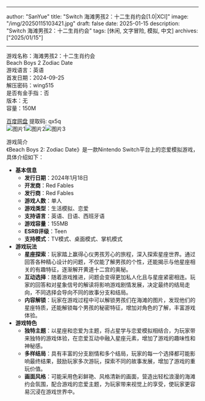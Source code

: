 
---
author: "SanYue"
title: "Switch 海滩男孩2：十二生肖约会[1.0|XCI]"
image: "/img/20250115103421.jpg"
draft: false
date: 2025-01-15
description: "Switch 海滩男孩2：十二生肖约会"
tags: [休闲, 文字冒险, 模拟, 中文]
archives: ["2025/01/15"]

---

游戏名称：海滩男孩2：十二生肖约会   
Beach Boys 2 Zodiac Date    
游戏语言：英语  
首发日期：2024-09-25  
解压密码：wing515  
是否有金手指：否  
版本：无   
容量：150M

[百度网盘](https://pan.baidu.com/s/1x2mTkGEd4VO96L9vHpWQ-Q) 提取码: qx5q  
![图片1](/img/20250115095529.png)![图片2](/img/20250115095508.png)![图片3](/img/20250115095452.png)  

游戏简介  
《Beach Boys 2: Zodiac Date》是一款Nintendo Switch平台上的恋爱模拟游戏，具体介绍如下：
- **基本信息**
    - **发行日期**：2024年1月18日
    - **开发商**：Red Fables
    - **发行商**：Red Fables
    - **游戏人数**：单人
    - **游戏类型**：生活模拟、恋爱
    - **支持语言**：英语、日语、西班牙语
    - **游戏容量**：155MB
    - **ESRB评级**：Teen
    - **支持模式**：TV模式、桌面模式、掌机模式
- **游戏玩法**
    - **星座探索**：玩家踏上赢得心仪男孩芳心的旅程，深入探索星座世界。通过回答各种精心设计的问题，不仅能了解男孩的个性，还能揭示与他星座相关的有趣特征，逐渐解开黄道十二宫的奥秘。
    - **互动选择**：随着游戏推进，问题会变得更加私人化且与星座紧密相连。玩家的回答和对星象信号的解读将影响游戏剧情发展，决定最终的结局走向，不同选择会导向不同的故事分支和结局。
    - **内容解锁**：玩家在游戏过程中可以解锁男孩们在海滩的图片，发现他们的星座特质，还能解锁每个男孩的秘密特征，增加对角色的了解，丰富游戏体验。
- **游戏特色**
    - **独特主题**：以星座和恋爱为主题，将占星学与恋爱模拟相结合，为玩家带来独特的游戏体验，在恋爱互动中融入星座元素，增加了游戏的趣味性和神秘感。
    - **多样结局**：具有丰富的分支剧情和多个结局，玩家的每一个选择都可能影响最终结果，鼓励玩家多次游玩，探索不同的故事发展，增加了游戏的重玩价值。
    - **画面风格**：可能采用色彩鲜艳、风格清新的画面，营造出轻松浪漫的海滩约会氛围，配合游戏的恋爱主题，为玩家带来视觉上的享受，使玩家更容易沉浸在游戏世界中。
